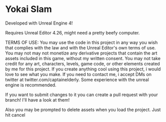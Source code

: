 # Yokai Slam
Developed with Unreal Engine 4!

Requires Unreal Editor 4.26, might need a pretty beefy computer.

TERMS OF USE:
You may use the code in this project in any way you wish that complies with the law and with the Unreal Editor's own terms of use. You may not may not monetize any derivative projects that contain the art assets included in this game, without my written consent. You may not take credit for any art, characters, levels, game code, or other elements created by me for this project. If you create anything cool using this project, i would love to see what you make. If you need to contact me, i accept DMs on twitter at twitter.com/captainelderly. Some experience with the unreal engine is recommended.

If you want to submit changes to it you can create a pull request with your branch!
I'll have a look at them!

Also you may be prompted to delete assets when you load the project. Just hit cancel
